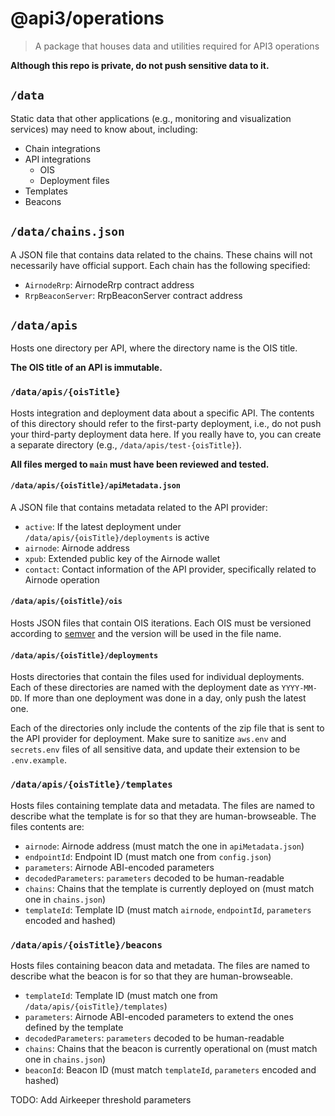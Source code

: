 # @api3/operations

> A package that houses data and utilities required for API3 operations

**Although this repo is private, do not push sensitive data to it.**

## `/data`

Static data that other applications (e.g., monitoring and visualization services) may need to know about, including:

- Chain integrations
- API integrations
  - OIS
  - Deployment files
- Templates
- Beacons

## `/data/chains.json`

A JSON file that contains data related to the chains. These chains will not necessarily have official support. Each
chain has the following specified:

- `AirnodeRrp`: AirnodeRrp contract address
- `RrpBeaconServer`: RrpBeaconServer contract address

## `/data/apis`

Hosts one directory per API, where the directory name is the OIS title.

**The OIS title of an API is immutable.**

### `/data/apis/{oisTitle}`

Hosts integration and deployment data about a specific API. The contents of this directory should refer to the
first-party deployment, i.e., do not push your third-party deployment data here. If you really have to, you can create a
separate directory (e.g., `/data/apis/test-{oisTitle}`).

**All files merged to `main` must have been reviewed and tested.**

#### `/data/apis/{oisTitle}/apiMetadata.json`

A JSON file that contains metadata related to the API provider:

- `active`: If the latest deployment under `/data/apis/{oisTitle}/deployments` is active
- `airnode`: Airnode address
- `xpub`: Extended public key of the Airnode wallet
- `contact`: Contact information of the API provider, specifically related to Airnode operation

#### `/data/apis/{oisTitle}/ois`

Hosts JSON files that contain OIS iterations. Each OIS must be versioned according to [semver](https://semver.org/) and
the version will be used in the file name.

#### `/data/apis/{oisTitle}/deployments`

Hosts directories that contain the files used for individual deployments. Each of these directories are named with the
deployment date as `YYYY-MM-DD`. If more than one deployment was done in a day, only push the latest one.

Each of the directories only include the contents of the zip file that is sent to the API provider for deployment. Make
sure to sanitize `aws.env` and `secrets.env` files of all sensitive data, and update their extension to be
`.env.example`.

### `/data/apis/{oisTitle}/templates`

Hosts files containing template data and metadata. The files are named to describe what the template is for so that they
are human-browseable. The files contents are:

- `airnode`: Airnode address (must match the one in `apiMetadata.json`)
- `endpointId`: Endpoint ID (must match one from `config.json`)
- `parameters`: Airnode ABI-encoded parameters
- `decodedParameters`: `parameters` decoded to be human-readable
- `chains`: Chains that the template is currently deployed on (must match one in `chains.json`)
- `templateId`: Template ID (must match `airnode`, `endpointId`, `parameters` encoded and hashed)

### `/data/apis/{oisTitle}/beacons`

Hosts files containing beacon data and metadata. The files are named to describe what the beacon is for so that they are
human-browseable.

- `templateId`: Template ID (must match one from `/data/apis/{oisTitle}/templates`)
- `parameters`: Airnode ABI-encoded parameters to extend the ones defined by the template
- `decodedParameters`: `parameters` decoded to be human-readable
- `chains`: Chains that the beacon is currently operational on (must match one in `chains.json`)
- `beaconId`: Beacon ID (must match `templateId`, `parameters` encoded and hashed)

TODO: Add Airkeeper threshold parameters
